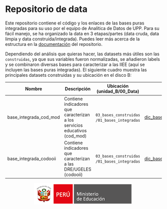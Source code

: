 # Repositorio de data

Este repositorio contiene el código y los enlaces de las bases puras integradas para su uso por el equipo de Analítica de Datos de UPP. Para su fácil manejo, se ha organizado la data en 3 etapas/partes (data cruda, data limpia y data construida/integrada). Puedes leer más acerca de la estructura en la [documentación](https://github.com/analistaup29/00_Data/tree/main/04_documentacion) del repositorio.

Dependiendo del análisis que quieras hacer, las datasets más útiles son las `construidas`, ya que sus variables fueron normalizadas, se añadieron labels y se combinaron diversas bases para caracterizar a las IIEE (aquí se incluyen las bases puras integradas). El siguiente cuadro muestra las principales datasets construidas y su ubicación en el disco B:

| Nombre | Descripción | Ubicación (unidad_B/00_Data) | Diccionario |
|--------|-------------|-----------|-------------|
| base_integrada_cod_mod | Contiene indicadores que caracterizan a los servicios educativos (cod_mod) | `03_bases_construidas` `/01_bases_integradas` | [dic_base_integrada_cod_mod](https://github.com/analistaup29/00_Data/tree/main/04_documentacion/01_diccionarios) |
| base_integrada_codooii | Contiene indicadores que caracterizan a las DRE/UGELES (codooii) | `03_bases_construidas` `/01_bases_integradas` | [dic_base_integrada_codooii](https://github.com/analistaup29/00_Data/tree/main/04_documentacion/01_diccionarios) |

<p align="center">
	<img src="https://github.com/analistaup29/00_Data/blob/main/img/logo_minedu.png?raw=true")>
</p>
